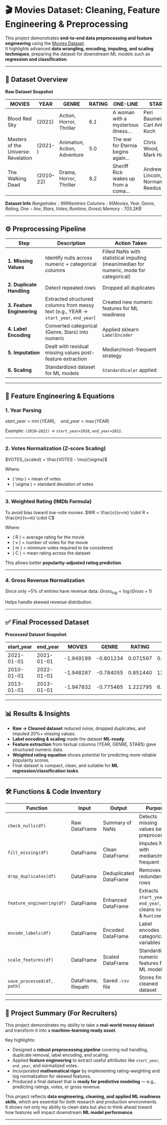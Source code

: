 # 🎬 Movies Dataset: Cleaning, Feature Engineering & Preprocessing

This project demonstrates **end-to-end data preprocessing and feature engineering** using the [Movies Dataset](https://www.kaggle.com/datasets/bharatnatrayn/movies-dataset-for-feature-extracion-prediction).  
It highlights advanced **data wrangling, encoding, imputing, and scaling techniques**, preparing the dataset for downstream ML models such as **regression and classification**.

---

## 📂 Dataset Overview

**Raw Dataset Snapshot**

| MOVIES                        | YEAR      | GENRE                         | RATING | ONE-LINE | STARS | VOTES   | RunTime | Gross   |
|--------------------------------|-----------|-------------------------------|--------|----------|-------|---------|---------|---------|
| Blood Red Sky                  | (2021)    | Action, Horror, Thriller      | 6.1    | A woman with a mysterious illness... | Peri Baumeister, Carl Anton Koch | 21,062 | 121.0   | NaN |
| Masters of the Universe: Revelation | (2021– ) | Animation, Action, Adventure | 5.0    | The war for Eternia begins again... | Chris Wood, Mark Hamill | 17,870 | 25.0    | NaN |
| The Walking Dead               | (2010–22) | Drama, Horror, Thriller       | 8.2    | Sheriff Rick wakes up from a coma... | Andrew Lincoln, Norman Reedus | 885,805 | 44.0    | NaN |

**Dataset Info**
$RangeIndex: 9999 entries$
$Columns: 9 (Movies, Year, Genre, Rating, One-line, Stars, Votes, Runtime, Gross)$
$Memory: 703.2 KB$


---

## ⚙️ Preprocessing Pipeline

| Step | Description | Action Taken |
|------|-------------|--------------|
| **1. Missing Values** | Identify nulls across numeric + categorical columns | Filled NaNs with statistical imputing (mean/median for numeric, mode for categorical) |
| **2. Duplicate Handling** | Detect repeated rows | Dropped all duplicates |
| **3. Feature Engineering** | Extracted structured columns from messy text (e.g., YEAR → `start_year`, `end_year`) | Created new numeric features for ML readiness |
| **4. Label Encoding** | Converted categorical (Genre, Stars) into numeric | Applied sklearn `LabelEncoder` |
| **5. Imputation** | Dealt with residual missing values post-feature extraction | Median/most-frequent strategy |
| **6. Scaling** | Standardized dataset for ML models | `StandardScaler` applied |

---

## 🧮 Feature Engineering & Equations

### 1. Year Parsing
$start\_year = \min(YEAR), \quad end\_year = \max(YEAR)$

Example: `(2010–2022)` → `start_year=2010`, `end_year=2022`.

---

### 2. Votes Normalization (Z-score Scaling)
$VOTES_{scaled} = \frac{VOTES - \mu}{\sigma}$

Where:  
- \( \mu \) = mean of votes  
- \( \sigma \) = standard deviation of votes  

---

### 3. Weighted Rating (IMDb Formula)
To avoid bias toward low-vote movies:
$WR = \frac{v}{v+m} \cdot R + \frac{m}{v+m} \cdot C$

Where:  
- \( R \) = average rating for the movie  
- \( v \) = number of votes for the movie  
- \( m \) = minimum votes required to be considered  
- \( C \) = mean rating across the dataset  

This allows better **popularity-adjusted rating prediction**.

---

### 4. Gross Revenue Normalization
Since only ~5% of entries have revenue data:
$Gross_{log} = \log(Gross + 1)$

Helps handle skewed revenue distribution.

---

## ✅ Final Processed Dataset

**Processed Dataset Snapshot**

| start_year | end_year | MOVIES   | GENRE   | RATING  | VOTES   | RunTime  | Gross   |
|------------|----------|----------|---------|---------|---------|----------|---------|
| 2021-01-01 | 2021-01-01 | -1.949199 | -0.801234 |  0.071597 |  0.125160 |  1.392645 | -0.08712 |
| 2010-01-01 | 2022-01-01 | -1.948287 | -0.784055 |  0.851440 | 13.431942 | -0.127242 | -0.08712 |
| 2013-01-01 | 2013-01-01 | -1.947832 | -0.775465 |  1.222795 |  6.184808 | -0.541756 | -0.08712 |

---

## 📊 Results & Insights

- **Raw → Cleaned dataset** reduced noise, dropped duplicates, and imputed 20%+ missing values.  
- **Label encoding & scaling** made the dataset **ML-ready**.  
- **Feature extraction** from textual columns (YEAR, GENRE, STARS) gave structured numeric data.  
- **Weighted rating equation** shows potential for predicting more reliable popularity scores.  
- Final dataset is compact, clean, and suitable for **ML regression/classification tasks**.

---

## 🛠️ Functions & Code Inventory

| Function | Input | Output | Purpose |
|----------|-------|--------|---------|
| `check_nulls(df)` | Raw DataFrame | Summary of NaNs | Detects missing values before preprocessing |
| `fill_missing(df)` | DataFrame | Clean DataFrame | Imputes NaNs with median/most-frequent |
| `drop_duplicates(df)` | DataFrame | Deduplicated DataFrame | Removes redundant rows |
| `feature_engineering(df)` | DataFrame | Enhanced DataFrame | Extracts `start_year`, `end_year`, cleans `Votes` & `Runtime` |
| `encode_labels(df)` | DataFrame | Encoded DataFrame | Label encodes categorical variables |
| `scale_features(df)` | DataFrame | Scaled DataFrame | Standardizes numeric features for ML models |
| `save_processed(df, path)` | DataFrame, filepath | Saved `.csv` file | Stores final cleaned dataset |

---

## 📝 Project Summary (For Recruiters)

This project demonstrates my ability to take a **real-world messy dataset** and transform it into a **machine-learning ready asset**.  

Key highlights:  
- Designed a **robust preprocessing pipeline** covering null handling, duplicate removal, label encoding, and scaling.  
- Applied **feature engineering** to extract useful attributes like `start_year`, `end_year`, and normalized votes.  
- Incorporated **mathematical rigor** by implementing rating-weighting and log normalization for skewed features.  
- Produced a final dataset that is **ready for predictive modeling** — e.g., predicting ratings, votes, or gross revenue.  

This project reflects **data engineering, cleaning, and applied ML readiness skills**, which are essential for both research and production environments.  
It shows not only my ability to clean data but also to think ahead toward how features will impact downstream **ML model performance**.

---
